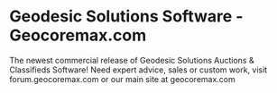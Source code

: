 # Geodesic Solutions Software - Geocoremax.com
The newest commercial release of Geodesic Solutions Auctions &amp; Classifieds Software!
Need expert advice, sales or custom work, visit forum.geocoremax.com or our main site at geocoremax.com 
